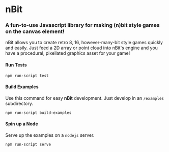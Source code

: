 nBit
====

### A fun-to-use Javascript library for making (n)bit style games on the canvas element!

nBit allows you to create retro 8, 16, however-many-bit style games quickly and easily. Just feed a 2D array or point cloud into nBit's engine and you have a procedural, pixellated graphics asset for your game!

#### Run Tests

    npm run-script test


#### Build Examples
Use this command for easy **nBit** development. Just develop in an ```/examples``` subdirectory.

    npm run-script build-examples

#### Spin up a Node
Serve up the examples on a ```nodejs``` server.

    npm run-script serve